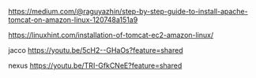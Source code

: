 https://medium.com/@raguyazhin/step-by-step-guide-to-install-apache-tomcat-on-amazon-linux-120748a151a9

https://linuxhint.com/installation-of-tomcat-ec2-amazon-linux/

jacco
https://youtu.be/5cH2--GHaOs?feature=shared

nexus
https://youtu.be/TRI-GfkCNeE?feature=shared
